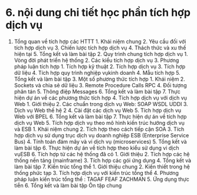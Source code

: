 # 6. nội dung chi tiết học phần tích hợp dịch vụ
1. Tổng quan về tích hợp các HTTT 1. Khái niệm chung 2. Yêu cầu đối với tích hợp dịch vụ 3. Chiến lược tích hợp dịch vụ 4. Thách thức và xu thế hiện tại 5. Tổng kết và làm bài tập 2. Quy trình chung tích hợp dịch vụ 1. Vòng đời phát triển hệ thống 2. Các kiểu tích hợp dịch vụ 3. Phương pháp luận tích hợp 1. Tích hợp kỹ thuật 2. Tích hợp dịch vụ 3. Tích hợp dữ liệu 4. Tích hợp quy trình nghiệp vụkinh doanh 4. Mẫu tích hợp 5. Tổng kết và làm bài tập 3. Một số phương thức tích hợp 1. Khái niệm 2. Sockets và chia sẻ dữ liệu 3. Remote Procedure Calls RPC 4. Đối tượng phân tán 5. Thông điệp Messages 6. Tổng kết và làm bài tập 7. Thực hiện dự án về các phương thức tích hợp 4. Tích hợp dịch vụ với dịch vụ Web 1. Giới thiệu 2. Các chuẩn trong dịch vụ Web: SOAP WSDL UDDI 3. Dịch vụ Web thế hệ 2 4. Cài đặt các dịch vụ Web 5. Tích hợp dịch vụ Web với BPEL 6. Tổng kết và làm bài tập 7. Thực hiện dự án về tích hợp dịch vụ Web 5. Tích hợp dịch vụ theo mô hình kiến trúc hướng dịch vụ và ESB 1. Khái niệm chung 2. Tích hợp theo cách tiếp cận SOA 3. Tích hợp dịch vụ sử dụng trục dịch vụ doanh nghiệp ESB (Enterprise Service Bus) 4. Tính toán đám mây và vi dịch vụ (microservices) 5. Tổng kết và làm bài tập 6. Thực hiện dự án về tích hợp theo kiểu sử dụng vi dịch vụESB 6. Tích hợp từ các hệ thống đã có 1. Giới thiệu 2. Tích hợp các hệ thống nền tảng (mainframe) 3. Tích hợp các gói ứng dụng 4. Tổng kết và làm bài tập 7. Kiến trúc tổng thể 1. Giới thiệu chung 2. Kiến thiết trong hệ thống phức tạp 3. Tích hợp dịch vụ với kiến trúc tổng thể 4. Phương pháp luận kiến trúc tổng thể : TAGAF FEAF ZACHMAN 5. Ứng dụng thực tiễn 6. Tổng kết và làm bài tập Ôn tập chung
